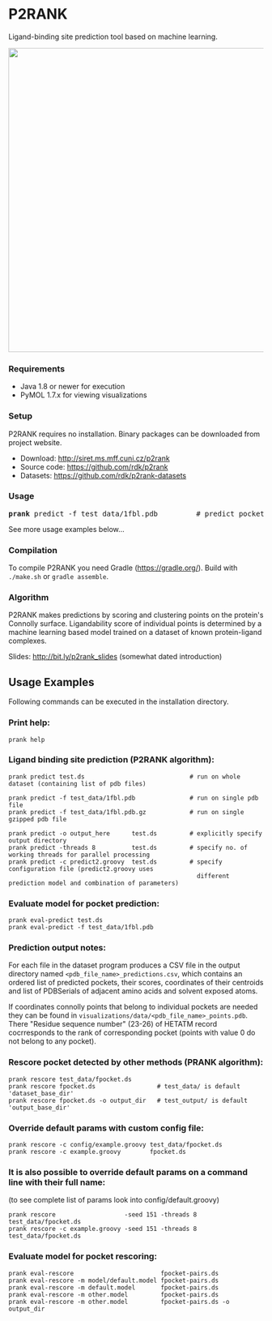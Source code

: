 
P2RANK 
======

Ligand-binding site prediction tool based on machine learning.

<p align="center">
    <img src="http://siret.ms.mff.cuni.cz/krivak/p2rank/figures/points2_small.png" width="600">
</p>


### Requirements

* Java 1.8 or newer for execution
* PyMOL 1.7.x for viewing visualizations

### Setup

P2RANK requires no installation. Binary packages can be downloaded from project website.

* Download: http://siret.ms.mff.cuni.cz/p2rank
* Source code: https://github.com/rdk/p2rank
* Datasets: https://github.com/rdk/p2rank-datasets

### Usage

<pre>
<b>prank</b> predict -f test_data/1fbl.pdb         # predict pockets on a single pdb file 
</pre>  

See more usage examples below...

### Compilation

To compile P2RANK you need Gradle (https://gradle.org/). Build with `./make.sh` or `gradle assemble`.

### Algorithm

P2RANK makes predictions by scoring and clustering points on the protein's Connolly surface. Ligandability score of individual points is determined by a machine learning based model trained on a dataset of known protein-ligand complexes.

Slides: http://bit.ly/p2rank_slides (somewhat dated introduction)


Usage Examples
--------------

Following commands can be executed in the installation directory.

### Print help:

~~~
prank help
~~~

### Ligand binding site prediction (P2RANK algorithm):

~~~
prank predict test.ds                             # run on whole dataset (containing list of pdb files)

prank predict -f test_data/1fbl.pdb               # run on single pdb file
prank predict -f test_data/1fbl.pdb.gz            # run on single gzipped pdb file

prank predict -o output_here      test.ds         # explicitly specify output directory
prank predict -threads 8          test.ds         # specify no. of working threads for parallel processing
prank predict -c predict2.groovy  test.ds         # specify configuration file (predict2.groovy uses 
                                                    different prediction model and combination of parameters)
~~~

### Evaluate model for pocket prediction:

~~~
prank eval-predict test.ds
prank eval-predict -f test_data/1fbl.pdb
~~~

### Prediction output notes:

   For each file in the dataset program produces a CSV file in the output directory named 
   `<pdb_file_name>_predictions.csv`, which contains an ordered list of predicted pockets, their scores, coordinates 
   of their centroids and list of PDBSerials of adjacent amino acids and solvent exposed atoms.

   If coordinates connolly points that belong to individual pockets are needed they can be found
   in `visualizations/data/<pdb_file_name>_points.pdb`. There "Residue sequence number" (23-26) of HETATM record 
   cocrresponds to the rank of corresponding pocket (points with value 0 do not belong to any pocket).

### Rescore pocket detected by other methods (PRANK algorithm):

~~~
prank rescore test_data/fpocket.ds
prank rescore fpocket.ds                 # test_data/ is default 'dataset_base_dir'
prank rescore fpocket.ds -o output_dir   # test_output/ is default 'output_base_dir'
~~~

### Override default params with custom config file:

~~~
prank rescore -c config/example.groovy test_data/fpocket.ds
prank rescore -c example.groovy        fpocket.ds
~~~


### It is also possible to override default params on a command line with their full name:
 (to see complete list of params look into config/default.groovy)

~~~
prank rescore                   -seed 151 -threads 8  test_data/fpocket.ds
prank rescore -c example.groovy -seed 151 -threads 8  test_data/fpocket.ds
~~~

### Evaluate model for pocket rescoring:

~~~
prank eval-rescore                        fpocket-pairs.ds
prank eval-rescore -m model/default.model fpocket-pairs.ds
prank eval-rescore -m default.model       fpocket-pairs.ds
prank eval-rescore -m other.model         fpocket-pairs.ds
prank eval-rescore -m other.model         fpocket-pairs.ds -o output_dir
~~~
